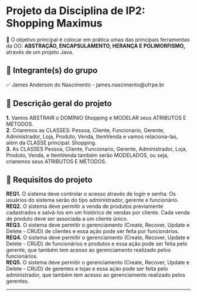 <h1> Projeto da Disciplina de IP2: Shopping Maximus</h1>

<p> 💎 O objetivo principal é colocar em prática umas das principais ferramentas da OO: <strong>ABSTRAÇÃO, ENCAPSULAMENTO, HERANÇA E POLIMORFISMO,</strong> através de um projeto Java. </p>

<h2>🛑 Integrante(s) do grupo</h2>

<p>
✅ James Anderson do Nascimento - james.nascimento@ufrpe.br<br>
</p>

<h2> 👣 Descrição geral do projeto</h2>

<p>
<strong>	1.</strong> Vamos ABSTRAIR o DOMÍNIO Shopping e MODELAR seus ATRIBUTOS E MÉTODOS. <br>
<strong>	2.</strong> Criaremos as CLASSES: Pessoa, Cliente, Funcionario, Gerente, Administrador, Loja, Produto, Venda, ItemVenda e vamos relaciona-las, além da CLASSE principal: Shopping. <br>
<strong>	3.</strong> As CLASSES Pessoa, Cliente, Funcionario, Gerente, Administrador, Loja, Produto, Venda, e ItemVenda também serão MODELADOS, ou seja, criaremos seus ATRIBUTOS E MÉTODOS. <br>
</p>

<h2> 👣 Requisitos do projeto</h2>

<p>
<strong>	REQ1.</strong> O sistema deve controlar o acesso através de login e senha. Os usuários do sistema serão do tipo administrador, gerente e funcionário. <br>
<strong>	REQ2.</strong> O sistema deve permitir a venda de produtos previamente cadastrados e salvá-los em um histórico de vendas por cliente. Cada venda de produto deve ser associada a um cliente único. <br>
<strong>	REQ3.</strong> O sistema deve permitir o gerenciamento (Create, Recover, Update e Delete - CRUD) de clientes e essa ação pode ser feita por funcionários. <br>
<strong>	REQ4.</strong> O sistema deve permitir o gerenciamento (Create, Recover, Update e Delete - CRUD) de funcionários e produtos e essa ação pode ser feita pelo gerente, que também tem acesso ao gerenciamento realizado pelos funcionários. <br>
<strong>	REQ5.</strong> O sistema deve permitir o gerenciamento (Create, Recover, Update e Delete - CRUD) de gerentes e lojas e essa ação pode ser feita pelo administrador, que também tem acesso ao gerenciamento realizado pelos gerentes. <br>
</p>

----



